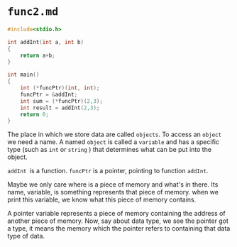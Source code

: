 # `func2.md`

```C
#include<stdio.h>

int addInt(int a, int b)
{
    return a+b;
}

int main()
{
    int (*funcPtr)(int, int);
    funcPtr = &addInt;
    int sum = (*funcPtr)(2,3);
    int result = addInt(2,3);    
    return 0;
}
```

The place in which we store data are called `objects`. To access an `object` we need a name. A named `object` is called a `variable` and has a specific type (such as `int` or `string` ) that determines what can be put into the object.

`addInt `is a function. `funcPtr` is a pointer, pointing to function `addInt`.

Maybe we only care where is a piece of memory and what's in there. Its name, variable, is something represents that piece of memory. when we print this variable, we know what this piece of memory contains.

A pointer variable represents a piece of memory containing the address of another piece of memory. Now, say about data type, we see the pointer got a type, it means the memory which the pointer refers to containing that data type of data.
